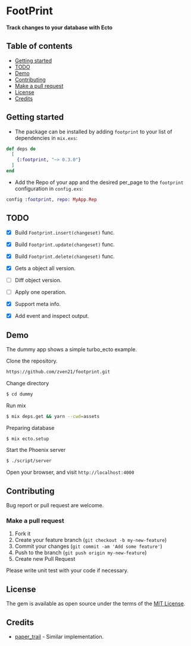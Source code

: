 
# FootPrint

**Track changes to your database with Ecto**

## Table of contents

* [Getting started](#getting-started)
* [TODO](#todo)
* [Demo](#demo)
* [Contributing](#contributing)
* [Make a pull request](#make-a-pull-request)
* [License](#license)
* [Credits](#credits)

## Getting started

* The package can be installed by adding `footprint` to your list of dependencies in `mix.exs`:

```elixir
def deps do
  [
    {:footprint, "~> 0.3.0"}
  ]
end
```

* Add the Repo of your app and the desired per_page to the `footprint` configuration in `config.exs`:

```elixir
config :footprint, repo: MyApp.Rep
```

## TODO

* [x] Build `Footprint.insert(changeset)` func.
* [x] Build `Footprint.update(changeset)` func.
* [x] Build `Footprint.delete(changeset)` func.
* [x] Gets a object all version.
* [ ] Diff object version.
* [ ] Apply one operation.
* [x] Support meta info.
* [x] Add event and inspect output.


## Demo

The dummy app shows a simple turbo_ecto example.

Clone the repository.

```bash
https://github.com/zven21/footprint.git
```

Change directory

```bash
$ cd dummy
```

Run mix

```bash
$ mix deps.get && yarn --cwd=assets
```

Preparing database

```bash
$ mix ecto.setup
```

Start the Phoenix server

```bash
$ ./script/server
```

Open your browser, and visit `http://localhost:4000`

## Contributing

Bug report or pull request are welcome.

### Make a pull request

1. Fork it
2. Create your feature branch (`git checkout -b my-new-feature`)
3. Commit your changes (`git commit -am 'Add some feature'`)
4. Push to the branch (`git push origin my-new-feature`)
5. Create new Pull Request

Please write unit test with your code if necessary.

## License

The gem is available as open source under the terms of the [MIT License](http://opensource.org/licenses/MIT).


## Credits

* [paper_trail](https://github.com/izelnakri/paper_trail) - Similar implementation.